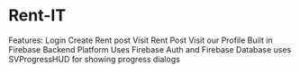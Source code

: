 # Rent-IT
 Features: Login Create Rent post Visit Rent Post Visit our Profile  Built in Firebase Backend Platform Uses Firebase Auth and Firebase Database uses SVProgressHUD for showing progress dialogs
